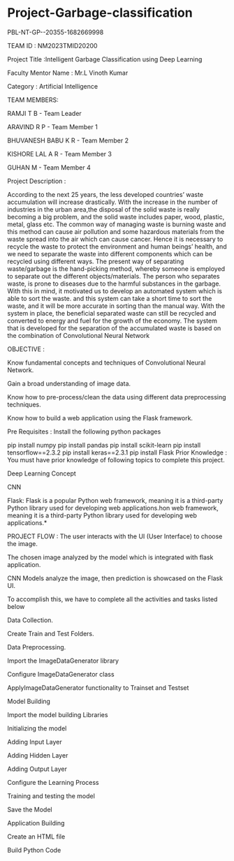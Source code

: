 # Project-Garbage-classification
PBL-NT-GP--20355-1682669998

TEAM ID : NM2023TMID20200

Project Title :Intelligent Garbage Classification using Deep Learning

Faculty Mentor Name : Mr.L Vinoth Kumar

Category : Artificial Intelligence

TEAM MEMBERS:

RAMJI T B - Team Leader

ARAVIND R P - Team Member 1

BHUVANESH BABU K R - Team Member 2

KISHORE LAL A R - Team Member 3

GUHAN M - Team Member 4

Project Description :

According to the next 25 years, the less developed countries’ waste accumulation will increase drastically. With the increase in the number of industries in the urban area,the disposal of the solid waste is really becoming a big problem, and the solid waste includes paper, wood, plastic, metal, glass etc. The common way of managing waste is burning waste and this method can cause air pollution and some hazardous materials from the waste spread into the air which can cause cancer. Hence it is necessary to recycle the waste to protect the environment and human beings’ health, and we need to separate the waste into different components which can be recycled using different ways. The present way of separating waste/garbage is the hand-picking method, whereby someone is employed to separate out the different objects/materials. The person who separates waste, is prone to diseases due to the harmful substances in the garbage. With this in mind, it motivated us to develop an automated system which is able to sort the waste. and this system can take a short time to sort the waste, and it will be more accurate in sorting than the manual way. With the system in place, the beneficial separated waste can still be recycled and converted to energy and fuel for the growth of the economy. The system that is developed for the separation of the accumulated waste is based on the combination of Convolutional Neural Network

OBJECTIVE :

Know fundamental concepts and techniques of Convolutional Neural Network.

Gain a broad understanding of image data.

Know how to pre-process/clean the data using different data preprocessing techniques.

Know how to build a web application using the Flask framework.

Pre Requisites :
Install the following python packages

pip install numpy
pip install pandas
pip install scikit-learn
pip install tensorflow==2.3.2
pip install keras==2.3.1
pip install Flask
Prior Knowledge :
You must have prior knowledge of following topics to complete this project.

Deep Learning Concept

CNN

Flask: Flask is a popular Python web framework, meaning it is a third-party Python library used for developing web applications.hon web framework, meaning it is a third-party Python library used for developing web applications.*

PROJECT FLOW :
The user interacts with the UI (User Interface) to choose the image.

The chosen image analyzed by the model which is integrated with flask application.

CNN Models analyze the image, then prediction is showcased on the Flask UI.

To accomplish this, we have to complete all the activities and tasks listed below

Data Collection.

Create Train and Test Folders.

Data Preprocessing.

Import the ImageDataGenerator library

Configure ImageDataGenerator class

ApplyImageDataGenerator functionality to Trainset and Testset

Model Building

Import the model building Libraries

Initializing the model

Adding Input Layer

Adding Hidden Layer

Adding Output Layer

Configure the Learning Process

Training and testing the model

Save the Model

Application Building

Create an HTML file

Build Python Code
